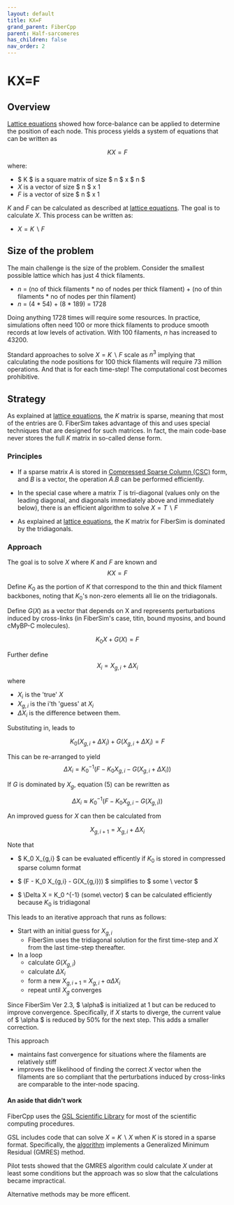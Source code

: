 ```yaml
---
layout: default
title: KX=F
grand_parent: FiberCpp
parent: Half-sarcomeres
has_children: false
nav_order: 2
---
```


# KX=F

## Overview

[Lattice equations](../lattice_equations/lattice_equations.html) showed how force-balance can be applied to determine the position of each node. This process yields a system of equations that can be written as

$$ K X = F $$

where:
 + $ K $ is a square matrix of size $ n $ x $ n $
 + $X$ is a vector of size $ n $ x 1
 + $F$ is a vector of size $ n $ x 1

 $K$ and $F$ can be calculated as described at [lattice equations](../lattice_equations/lattice_equations.html). The goal is to calculate $X$. This process can be written as:
 + $X = K \backslash F$

## Size of the problem

The main challenge is the size of the problem. Consider the smallest possible lattice which has just 4 thick filaments.

+  $n$ = (no of thick filaments * no of nodes per thick filament) + (no of thin filaments * no of nodes per thin filament)
+ $n$ = (4 * 54) + (8 * 189) = 1728

Doing anything 1728 times will require some resources. In practice, simulations often need 100 or more thick filaments to produce smooth records at low levels of activation. With 100 filaments, $n$ has increased to 43200.

Standard approaches to solve $X = K \backslash F$ scale as $n^3$ implying that calculating the node positions for 100 thick filaments will require 73 million operations. And that is for each time-step! The computational cost becomes prohibitive.

## Strategy

As explained at [lattice equations](../lattice_equations/lattice_equations.html), the $K$ matrix is sparse, meaning that most of the entries are 0. FiberSim takes advantage of this and uses special techniques that are designed for such matrices. In fact, the main code-base never stores the full $K$ matrix in so-called dense form.

### Principles

+ If a sparse matrix $A$ is stored in [Compressed Sparse Column (CSC)](https://www.gnu.org/software/gsl/doc/html/spmatrix.html#compressed-sparse-column-csc) form, and $B$ is a vector, the operation $A.B$ can be performed efficiently.

+ In the special case where a matrix $T$ is tri-diagonal (values only on the leading diagonal, and diagonals immediately above and immediately below), there is an efficient algorithm to solve $X = T \backslash F$

+ As explained at [lattice equations](../lattice_equations/lattice_equations.html), the $K$ matrix for FiberSim is dominated by the tridiagonals.

### Approach

The goal is to solve $X$ where $K$ and $F$ are known and 
$$
\begin{equation}
K X = F
\end{equation}
$$


Define $K_0$ as the portion of $K$ that correspond to the thin and thick filament backbones, noting that $K_0$'s non-zero elements all lie on the tridiagonals.

Define $G(X)$ as a vector that depends on X and represents perturbations induced by cross-links (in FiberSim's case, titin, bound myosins, and bound cMyBP-C molecules).

$$
\begin{equation}
K_0 X + G(X) = F
\end{equation}
$$

Further define
$$
\begin{equation}
X_i = X_{g,i} + \Delta X_i
\end{equation}
$$

where

+ $X_i$ is the 'true' $X$
+ $X_{g,i}$ is the i'th 'guess' at $X_i$
+ $\Delta X_i$ is the difference between them.

Substituting in, leads to

$$
\begin{equation}
K_0 (X_{g,i} + \Delta X_i) + G(X_{g,i} + \Delta X_i) = F
\end{equation}$$

This can be re-arranged to yield
$$
\begin{equation}
\Delta X_i  = K_0 ^{-1} (F - K_0 X_{g,i} - G(X_{g,i} + \Delta X_i))
\end{equation}
$$

If $G$ is dominated by $X_{g}$, equation (5) can be rewritten as

$$
\begin{equation}
\Delta X_i  \approx K_0 ^{-1} (F - K_0 X_{g,i} - G(X_{g,i}))
\end{equation}
$$

An improved guess for $X$ can then be calculated from

$$
\begin{equation}
X_{g,i+1} = X_{g,i} + \Delta X_i
\end{equation}
$$

Note that

+ $ K_0 X_{g,i} $ can be evaluated efficently if $K_0$ is stored in compressed sparse column format

+ $ (F - K_0 X_{g,i} - G(X_{g,i})) $ simplifies to $ some \ vector $

+ $ \Delta X  = K_0 ^{-1} (some\ vector) $ can be calculated efficiently because $K_0$ is tridiagonal

This leads to an iterative approach that runs as follows:

+ Start with an initial guess for $X_{g,i}$
  + FiberSim uses the tridiagonal solution for the first time-step and $X$ from the last time-step thereafter.
+ In a loop
  + calculate $G(X_{g,i})$
  + calculate $\Delta X_i$
  + form a new $X_{g,i+1}$ = $X_{g,i} + \alpha \Delta X_i$ 
  + repeat until $X_g$ converges

Since FiberSim Ver 2.3, $ \alpha$ is initialized at 1 but can be reduced to improve convergence. Specifically, if $X$ starts to diverge, the current value of $ \alpha $ is reduced by 50% for the next step. This adds a smaller correction.

This approach

+ maintains fast convergence for situations where the filaments are relatively stiff
+  improves the likelihood of finding the correct $X$ vector when the filaments are so compliant that the perturbations induced by cross-links are comparable to the inter-node spacing.


#### An aside that didn't work

FiberCpp uses the [GSL Scientific Library](https://www.gnu.org/software/gsl/doc/html/index.html) for most of the scientific computing procedures.

GSL includes code that can solve $X = K \backslash X$ when $K$ is stored in a sparse format. Specifically, the [algorithm](https://www.gnu.org/software/gsl/doc/html/splinalg.html) implements a Generalized Minimum Residual (GMRES) method.

Pilot tests showed that the GMRES algorithm could calculate $X$ under at least some conditions but the approach was so slow that the calculations became impractical.

Alternative methods may be more efficent.

